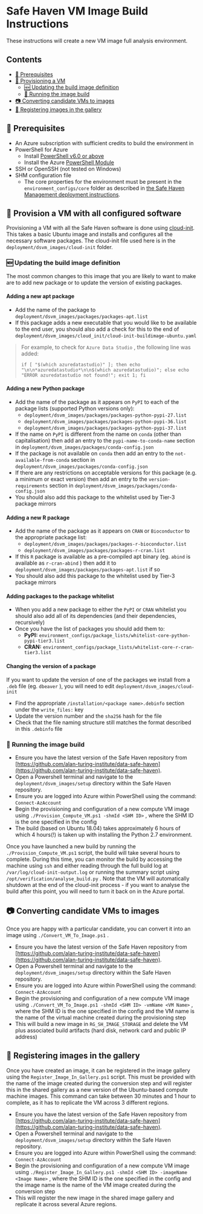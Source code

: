 # Safe Haven VM Image Build Instructions

These instructions will create a new VM image full analysis environment.

## Contents

+ [:seedling: Prerequisites](#seedling-prerequisites)
+ [:gift: Provisioning a VM](#gift-provision-a-vm-with-all-configured-software)
  + [:new: Updating the build image definition](#new-updating-the-build-image-definition)
  + [:running: Running the image build](#running-running-the-image-build)
+ [:camera: Converting candidate VMs to images](#camera-converting-candidate-vms-to-images)
+ [:art: Registering images in the gallery](#art-registering-images-in-the-gallery)

## :seedling: Prerequisites

+ An Azure subscription with sufficient credits to build the environment in
+ PowerShell for Azure
  + Install [PowerShell v6.0 or above](https://docs.microsoft.com/en-us/powershell/azure/install-az-ps?view=azps-2.2.0)
  + Install the Azure [PowerShell Module](https://docs.microsoft.com/en-us/powershell/azure/install-az-ps?view=azps-2.2.0&viewFallbackFrom=azps-1.3.0)
+ SSH or OpenSSH (not tested on Windows)
+ SHM configuration file
  + The core properties for the environment must be present in the `environment_configs/core` folder as described in [the Safe Haven Management deployment instructions](how-to-deploy-shm.md).

## :gift: Provision a VM with all configured software

Provisioning a VM with all the Safe Haven software is done using [cloud-init](https://cloudinit.readthedocs.io/en/latest/).
This takes a basic Ubuntu image and installs and configures all the necessary software packages.
The cloud-init file used here is in the `deployment/dsvm_images/cloud-init` folder.

### :new: Updating the build image definition

The most common changes to this image that you are likely to want to make are to add new package or to update the version of existing packages.

#### Adding a new apt package

+ Add the name of the package to `deployment/dsvm_images/packages/packages-apt.list`
+ If this package adds a new executable that you would like to be available to the end user, you should also add a check for this to the end of `deployment/dsvm_images/cloud_init/cloud-init-buildimage-ubuntu.yaml`

> For example, to check for `Azure Data Studio` , the following line was added:
>
> `if [ "$(which azuredatastudio)" ]; then echo "\n\n*azuredatastudio*\n\n$(which azuredatastudio)"; else echo "ERROR azuredatastudio not found!"; exit 1; fi`

#### Adding a new Python package

+ Add the name of the package as it appears on `PyPI` to each of the package lists (supported Python versions only):
  + `deployment/dsvm_images/packages/packages-python-pypi-27.list`
  + `deployment/dsvm_images/packages/packages-python-pypi-36.list`
  + `deployment/dsvm_images/packages/packages-python-pypi-37.list`
+ If the name on `PyPI` is different from the name on `conda` (other than capitalisation) then add an entry to the `pypi-name-to-conda-name` section in `deployment/dsvm_images/packages/conda-config.json`
+ If the package is not available on `conda` then add an entry to the `not-available-from-conda` section in `deployment/dsvm_images/packages/conda-config.json`
+ If there are any restrictions on acceptable versions for this package (e.g. a minimum or exact version) then add an entry to the `version-requirements` section in `deployment/dsvm_images/packages/conda-config.json`
+ You should also add this package to the whitelist used by Tier-3 package mirrors

#### Adding a new R package

+ Add the name of the package as it appears on `CRAN` or `Bioconductor` to the appropriate package list:
  + `deployment/dsvm_images/packages/packages-r-bioconductor.list`
  + `deployment/dsvm_images/packages/packages-r-cran.list`
+ If this `R` package is available as a pre-compiled apt binary (eg. `abind` is available as `r-cran-abind` ) then add it to `deployment/dsvm_images/packages/packages-apt.list` if so
+ You should also add this package to the whitelist used by Tier-3 package mirrors

#### Adding packages to the package whitelist

+ When you add a new package to either the `PyPI` or `CRAN` whitelist you should also add all of its dependencies (and their dependencies, recursively)
+ Once you have the list of packages you should add them to:
  + **PyPI:** `environment_configs/package_lists/whitelist-core-python-pypi-tier3.list`
  + **CRAN:** `environment_configs/package_lists/whitelist-core-r-cran-tier3.list`

#### Changing the version of a package

If you want to update the version of one of the packages we install from a `.deb` file (eg. `dbeaver` ), you will need to edit `deployment/dsvm_images/cloud-init`

+ Find the appropriate `/installation/<package name>.debinfo` section under the `write_files:` key
+ Update the version number and the `sha256` hash for the file
+ Check that the file naming structure still matches the format described in this `.debinfo` file

### :running: Running the image build

+ Ensure you have the latest version of the Safe Haven repository from [https://github.com/alan-turing-institute/data-safe-haven](https://github.com/alan-turing-institute/data-safe-haven).
+ Open a Powershell terminal and navigate to the `deployment/dsvm_images/setup` directory within the Safe Haven repository.
+ Ensure you are logged into Azure within PowerShell using the command: `Connect-AzAccount`
+ Begin the provisioning and configuration of a new compute VM image using `./Provision_Compute_VM.ps1 -shmId <SHM ID>` , where the SHM ID is the one specified in the config
+ The build (based on Ubuntu 18.04) takes approximately 6 hours of which 4 hours(!) is taken up with installing the Python 2.7 environment.

Once you have launched a new build by running the `./Provision_Compute_VM.ps1` script, the build will take several hours to complete.
During this time, you can monitor the build by accessing the machine using `ssh` and either reading through the full build log at `/var/log/cloud-init-output.log` or running the summary script using `/opt/verification/analyse_build.py` .
Note that the VM will automatically shutdown at the end of the cloud-init process - if you want to analyse the build after this point, you will need to turn it back on in the Azure portal.

## :camera: Converting candidate VMs to images

Once you are happy with a particular candidate, you can convert it into an image using `./Convert_VM_To_Image.ps1` .

+ Ensure you have the latest version of the Safe Haven repository from [https://github.com/alan-turing-institute/data-safe-haven](https://github.com/alan-turing-institute/data-safe-haven).
+ Open a Powershell terminal and navigate to the `deployment/dsvm_images/setup` directory within the Safe Haven repository.
+ Ensure you are logged into Azure within PowerShell using the command: `Connect-AzAccount`
+ Begin the provisioning and configuration of a new compute VM image using `./Convert_VM_To_Image.ps1 -shmId <SHM ID> -vmName <VM Name>` , where the SHM ID is the one specified in the config and the VM name is the name of the virtual machine created during the provisioning step
+ This will build a new image in `RG_SH_IMAGE_STORAGE` and delete the VM plus associated build artifacts (hard disk, network card and public IP address)

## :art: Registering images in the gallery

Once you have created an image, it can be registered in the image gallery using the `Register_Image_In_Gallery.ps1` script.
This must be provided with the name of the image created during the conversion step and will register this in the shared gallery as a new version of the Ubuntu-based compute machine images.
This command can take between 30 minutes and 1 hour to complete, as it has to replicate the VM across 3 different regions.

+ Ensure you have the latest version of the Safe Haven repository from [https://github.com/alan-turing-institute/data-safe-haven](https://github.com/alan-turing-institute/data-safe-haven).
+ Open a Powershell terminal and navigate to the `deployment/dsvm_images/setup` directory within the Safe Haven repository.
+ Ensure you are logged into Azure within PowerShell using the command: `Connect-AzAccount`
+ Begin the provisioning and configuration of a new compute VM image using `./Register_Image_In_Gallery.ps1 -shmId <SHM ID> -imageName <Image Name>` , where the SHM ID is the one specified in the config and the image name is the name of the VM image created during the conversion step
+ This will register the new image in the shared image gallery and replicate it across several Azure regions.
